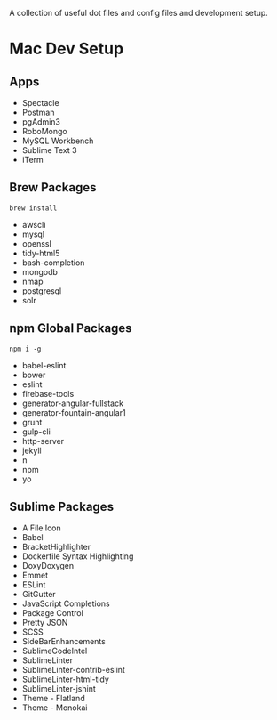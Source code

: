 A collection of useful dot files and config files and development setup.

# Mac Dev Setup

## Apps

* Spectacle
* Postman
* pgAdmin3
* RoboMongo
* MySQL Workbench
* Sublime Text 3
* iTerm

## Brew Packages

`brew install`

* awscli
* mysql
* openssl
* tidy-html5
* bash-completion
* mongodb
* nmap
* postgresql
* solr

## npm Global Packages

`npm i -g`

* babel-eslint
* bower
* eslint
* firebase-tools
* generator-angular-fullstack
* generator-fountain-angular1
* grunt
* gulp-cli
* http-server
* jekyll
* n
* npm
* yo

## Sublime Packages

* A File Icon
* Babel
* BracketHighlighter
* Dockerfile Syntax Highlighting
* DoxyDoxygen
* Emmet
* ESLint
* GitGutter
* JavaScript Completions
* Package Control
* Pretty JSON
* SCSS
* SideBarEnhancements
* SublimeCodeIntel
* SublimeLinter
* SublimeLinter-contrib-eslint
* SublimeLinter-html-tidy
* SublimeLinter-jshint
* Theme - Flatland
* Theme - Monokai
